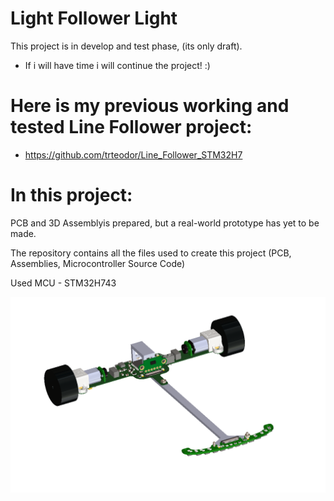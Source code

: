 # Light Follower Light

This project is in develop and test phase, (its only draft). 

* If i will have time i will continue the project!  :) 

# Here is my previous working and tested Line Follower project:
* https://github.com/trteodor/Line_Follower_STM32H7



# In this project:

PCB and 3D Assemblyis prepared, but a real-world prototype has yet to be made.

The repository contains all the files used to create this project (PCB, Assemblies, Microcontroller Source Code)

Used MCU - STM32H743

![draftView](https://github.com/trteodor/LineFollower_Light/blob/master/Pictures/LF_Light_draft_pic.PNG)